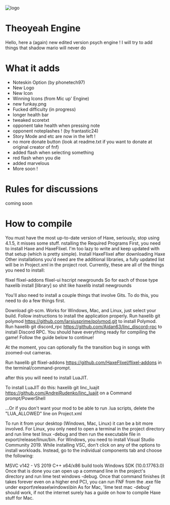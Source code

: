 ![logo](https://user-images.githubusercontent.com/97792861/163674309-b7e87da5-efd4-4dd3-9531-70f3bd550306.png)



# Theoyeah Engine

Hello, here a (again) new edited version psych engine !
I will try to add things that shadow mario will never do



# What it adds 

- Noteskin Option (by phonetech97)
- New Logo
- New Icon
- Winning Icons (from Mic up' Engine)
- new funkay.png
- Fucked difficulty (in progress)
- longer health bar
- tweaked scoretxt 
- opponent take health when pressing note
- opponent noteplashes ! (by frantastic24)
- Story Mode and etc are now in the left !
- no more donate button (look at readme.txt if you want to donate at original creator of fnf)
- added flash when selecting something
- red flash when you die
- added marvelous
- More soon !


# Rules for discussions

coming soon

# How to compile
You must have the most up-to-date version of Haxe, seriously, stop using 4.1.5, it misses some stuff.
nstalling the Required Programs
First, you need to install Haxe and HaxeFlixel. I'm too lazy to write and keep updated with that setup (which is pretty simple).
Install HaxeFlixel after downloading Haxe
Other installations you'd need are the additional libraries, a fully updated list will be in Project.xml in the project root. Currently, these are all of the things you need to install:

flixel
flixel-addons
flixel-ui
hscript
newgrounds
So for each of those type haxelib install [library] so shit like haxelib install newgrounds

You'll also need to install a couple things that involve Gits. To do this, you need to do a few things first.

Download git-scm. Works for Windows, Mac, and Linux, just select your build.
Follow instructions to install the application properly.
Run haxelib git polymod https://github.com/larsiusprime/polymod.git to install Polymod.
Run haxelib git discord_rpc https://github.com/Aidan63/linc_discord-rpc to install Discord RPC.
You should have everything ready for compiling the game! Follow the guide below to continue!

At the moment, you can optionally fix the transition bug in songs with zoomed-out cameras.

Run haxelib git flixel-addons https://github.com/HaxeFlixel/flixel-addons in the terminal/command-prompt.


after this you will need to install LuaJIT.

To install LuaJIT do this: haxelib git linc_luajit https://github.com/AndreiRudenko/linc_luajit on a Command prompt/PowerShell

...Or if you don't want your mod to be able to run .lua scripts, delete the "LUA_ALLOWED" line on Project.xml

To run it from your desktop (Windows, Mac, Linux) it can be a bit more involved. For Linux, you only need to open a terminal in the project directory and run lime test linux -debug and then run the executable file in export/release/linux/bin. For Windows, you need to install Visual Studio Community 2019. While installing VSC, don't click on any of the options to install workloads. Instead, go to the individual components tab and choose the following:

MSVC v142 - VS 2019 C++ x64/x86 build tools
Windows SDK (10.0.17763.0)
Once that is done you can open up a command line in the project's directory and run lime test windows -debug. Once that command finishes (it takes forever even on a higher end PC), you can run FNF from the .exe file under export\release\windows\bin As for Mac, 'lime test mac -debug' should work, if not the internet surely has a guide on how to compile Haxe stuff for Mac.
